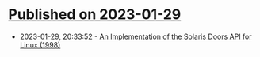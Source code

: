 # [Published on 2023-01-29](index.md)

* [2023-01-29, 20:33:52](https://lobste.rs/s/gnlely/implementation_solaris_doors_api_for) - [An Implementation of the Solaris Doors API for Linux (1998)](http://www.rampant.org/doors/linux-doors.pdf)
